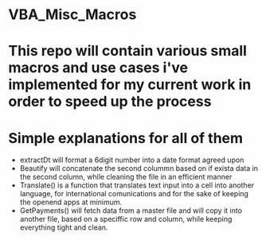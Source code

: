# VBA_Misc_Macros
# This repo will contain various small macros and use cases i've implemented for my current work in order to speed up the process

# Simple explanations for all of them

- extractDt will format a 6digit number into a date format agreed upon
- Beautify will concatenate the second colummn based on if exista data in the second column, while cleaning the file in an efficient manner
- Translate() is a function that translates text input into a cell into another language, for international comunications and for the sake of keeping the openend apps at minimum. 
- GetPayments() will fetch data from a master file and will copy it into another file, based on a speciffic row and column, while keeping everything tight and clean. 
